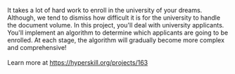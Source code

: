 It takes a lot of hard work to enroll in the university of your dreams. Although,
we tend to dismiss how difficult it is for the university to handle the document
volume. In this project, you'll deal with university applicants. You'll implement
an algorithm to determine which applicants are going to be enrolled. At each stage,
the algorithm will gradually become more complex and comprehensive!<br/><br/>Learn
more at <a href="https://hyperskill.org">https://hyperskill.org/projects/163</a>
